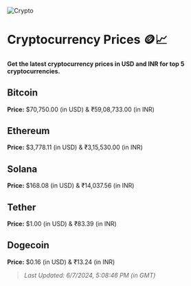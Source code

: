 
![Crypto](https://www.techguide.com.au/wp-content/uploads/2020/11/crypto3.jpeg)

# Cryptocurrency Prices 🪙📈

#### Get the latest cryptocurrency prices in USD and INR for top 5 cryptocurrencies.

## Bitcoin

**Price:** $70,750.00 (in USD) & ₹59,08,733.00 (in INR)

## Ethereum

**Price:** $3,778.11 (in USD) & ₹3,15,530.00 (in INR)

## Solana

**Price:** $168.08 (in USD) & ₹14,037.56 (in INR)

## Tether

**Price:** $1.00 (in USD) & ₹83.39 (in INR)

## Dogecoin

**Price:** $0.16 (in USD) & ₹13.24 (in INR)

> _Last Updated: 6/7/2024, 5:08:46 PM (in GMT)_
